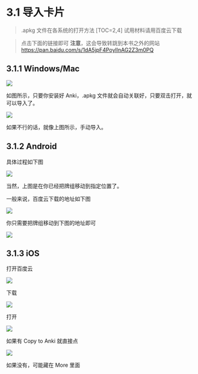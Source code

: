 # 3.1 导入卡片
> .apkg 文件在各系统的打开方法
[TOC=2,4]
试用材料请用百度云下载

> 点击下面的链接即可
> **注意**，这会导致转跳到本书之外的网站
> https://pan.baidu.com/s/1dA5jpF4PoyIlnAG2Z3m0PQ


## 3.1.1 Windows/Mac

![](../.gitbook/assets/9.22.20.24.PNG)

如图所示，只要你安装好 Anki，.apkg 文件就会自动关联好，只要双击打开，就可以导入了。

![](../.gitbook/assets/9.22.20.27.PNG)

如果不行的话，就像上图所示，手动导入。

## 3.1.2 Android

具体过程如下图

![](../.gitbook/assets/gif_20180922211422.gif)

当然，上图是在你已经把牌组移动到指定位置了。

一般来说，百度云下载的地址如下图

![](../.gitbook/assets/screenshot_20180922-210129__01.jpg)

  
你只需要把牌组移动到下图的地址即可

![](../.gitbook/assets/screenshot_20180922-210300__01.jpg)

## 3.1.3 iOS

打开百度云

![](../.gitbook/assets/tim-tu-pian-20180922213636.jpg)

下载

![](../.gitbook/assets/tim-tu-pian-20180922213642.jpg)

  
打开

![](../.gitbook/assets/tim-tu-pian-20180922213655.jpg)

如果有 Copy  to Anki 就直接点

![](../.gitbook/assets/tim-tu-pian-20180922213701.jpg)

如果没有，可能藏在 More 里面

